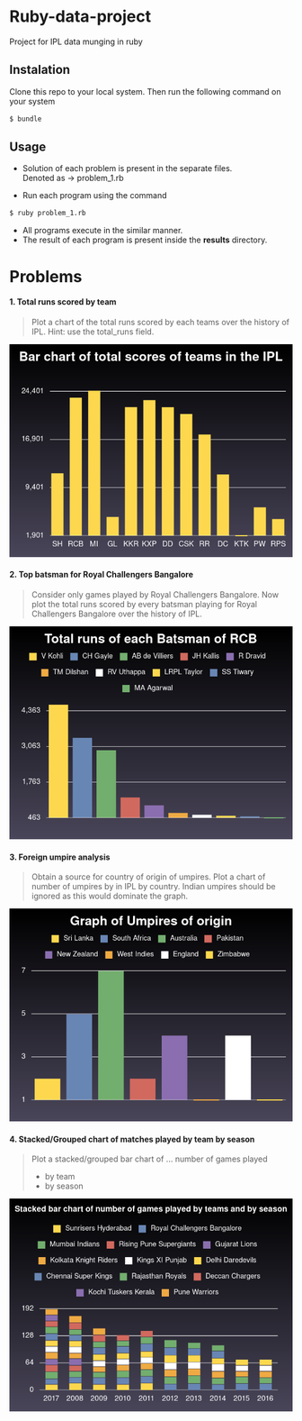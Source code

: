 # Ruby-data-project

Project for IPL data munging in ruby

## Instalation
Clone this repo to your local system. 
Then run the following command on your system
```sh
$ bundle
```

## Usage
* Solution of each problem is present in the separate files.\
Denoted as -> problem_1.rb

* Run each program using the command
```sh
$ ruby problem_1.rb
```
* All programs execute in the similar manner.
* The result of each program is present inside the **results** directory.

# Problems
#### 1. Total runs scored by team
>Plot a chart of the total runs scored by each teams over the history of IPL. Hint: use the total_runs field.

![problem 1 image](results/problem_1_results.png)  


#### 2. Top batsman for Royal Challengers Bangalore
>Consider only games played by Royal Challengers Bangalore. Now plot the total runs scored by every batsman playing for Royal Challengers Bangalore over the history of IPL.

![problem 2 image](results/problem_2_results.png)  

#### 3. Foreign umpire analysis
>Obtain a source for country of origin of umpires. Plot a chart of number of umpires by in IPL by country. Indian umpires should be ignored as this would dominate the graph.

![problem 3 image](results/problem_3_results.png)  

#### 4. Stacked/Grouped chart of matches played by team by season
>Plot a stacked/grouped bar chart of ...
number of games played
>* by team
>* by season  

![problem 4 image](results/problem_4_results.png)